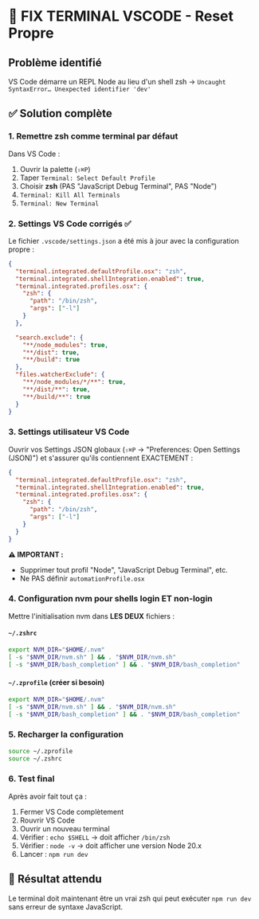 # 🚨 FIX TERMINAL VSCODE - Reset Propre

## Problème identifié
VS Code démarre un REPL Node au lieu d'un shell zsh → `Uncaught SyntaxError… Unexpected identifier 'dev'`

## ✅ Solution complète

### 1. Remettre zsh comme terminal par défaut

Dans VS Code :
1. Ouvrir la palette (`⇧⌘P`)
2. Taper `Terminal: Select Default Profile`
3. Choisir **zsh** (PAS "JavaScript Debug Terminal", PAS "Node")
4. `Terminal: Kill All Terminals`
5. `Terminal: New Terminal`

### 2. Settings VS Code corrigés ✅

Le fichier `.vscode/settings.json` a été mis à jour avec la configuration propre :

```json
{
  "terminal.integrated.defaultProfile.osx": "zsh",
  "terminal.integrated.shellIntegration.enabled": true,
  "terminal.integrated.profiles.osx": {
    "zsh": {
      "path": "/bin/zsh",
      "args": ["-l"]
    }
  },

  "search.exclude": {
    "**/node_modules": true,
    "**/dist": true,
    "**/build": true
  },
  "files.watcherExclude": {
    "**/node_modules/*/**": true,
    "**/dist/**": true,
    "**/build/**": true
  }
}
```

### 3. Settings utilisateur VS Code

Ouvrir vos Settings JSON globaux (`⇧⌘P` → "Preferences: Open Settings (JSON)") et s'assurer qu'ils contiennent EXACTEMENT :

```json
{
  "terminal.integrated.defaultProfile.osx": "zsh",
  "terminal.integrated.shellIntegration.enabled": true,
  "terminal.integrated.profiles.osx": {
    "zsh": {
      "path": "/bin/zsh",
      "args": ["-l"]
    }
  }
}
```

**⚠️ IMPORTANT :** 
- Supprimer tout profil "Node", "JavaScript Debug Terminal", etc.
- Ne PAS définir `automationProfile.osx`

### 4. Configuration nvm pour shells login ET non-login

Mettre l'initialisation nvm dans **LES DEUX** fichiers :

#### `~/.zshrc`
```bash
export NVM_DIR="$HOME/.nvm"
[ -s "$NVM_DIR/nvm.sh" ] && . "$NVM_DIR/nvm.sh"
[ -s "$NVM_DIR/bash_completion" ] && . "$NVM_DIR/bash_completion"
```

#### `~/.zprofile` (créer si besoin)
```bash
export NVM_DIR="$HOME/.nvm"
[ -s "$NVM_DIR/nvm.sh" ] && . "$NVM_DIR/nvm.sh"
[ -s "$NVM_DIR/bash_completion" ] && . "$NVM_DIR/bash_completion"
```

### 5. Recharger la configuration

```bash
source ~/.zprofile
source ~/.zshrc
```

### 6. Test final

Après avoir fait tout ça :
1. Fermer VS Code complètement
2. Rouvrir VS Code
3. Ouvrir un nouveau terminal
4. Vérifier : `echo $SHELL` → doit afficher `/bin/zsh`
5. Vérifier : `node -v` → doit afficher une version Node 20.x
6. Lancer : `npm run dev`

## 🎯 Résultat attendu

Le terminal doit maintenant être un vrai zsh qui peut exécuter `npm run dev` sans erreur de syntaxe JavaScript.
